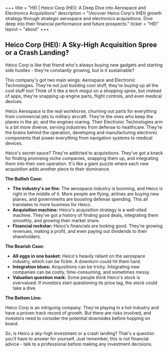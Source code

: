 +++
title = "HEI |  Heico Corp (HEI): A Deep Dive into Aerospace and Electronics Acquisitions"
description = "Uncover Heico Corp's (HEI) growth strategy through strategic aerospace and electronics acquisitions. Dive deep into their financial performance and future prospects."
ticker = "HEI"
layout = "about"
+++

        


## Heico Corp (HEI): A Sky-High Acquisition Spree or a Crash Landing?

Heico Corp is like that friend who's always buying new gadgets and starting side hustles - they're constantly growing, but is it sustainable? 

This company's got two main wings: Aerospace and Electronic Technologies.  They're not just building cool stuff, they're buying up all the cool stuff too! Think of it like a tech mogul on a shopping spree, but instead of apps, they're snapping up engine parts, flight controls, and even medical devices.  

Heico Aerospace is the real workhorse, churning out parts for everything from commercial jets to military aircraft.  They're the ones who keep the planes in the air, and the engines roaring.  Their Electronic Technologies arm is a bit more diverse, serving industries from defense to healthcare.  They're the brains behind the operation, developing and manufacturing electronic components that power everything from navigation systems to medical devices.

Heico's secret sauce?  They're addicted to acquisitions.  They've got a knack for finding promising niche companies, snapping them up, and integrating them into their own operation. It's like a giant puzzle where each new acquisition adds another piece to their dominance.

**The Bullish Case:**

* **The industry's on fire:**  The aerospace industry is booming, and Heico is right in the middle of it.  More people are flying, airlines are buying new planes, and governments are boosting defense spending.  This all translates to more business for Heico.
* **Acquisition machine:** Heico's acquisition strategy is a well-oiled machine.  They've got a history of finding good deals, integrating them smoothly, and growing their market share.
* **Financial rockstar:** Heico's financials are looking good. They're growing revenues, making a profit, and even paying out dividends to their shareholders.

**The Bearish Case:**

* **All eggs in one basket:**  Heico's heavily reliant on the aerospace industry, which can be fickle.  A downturn could hit them hard.
* **Integration blues:**  Acquisitions can be tricky.  Integrating new companies can be costly, time-consuming, and sometimes messy.
* **Valuation question mark:**  Some people think Heico's stock is overvalued.  If investors start questioning its price tag, the stock could take a dive.

**The Bottom Line:**

Heico Corp is an intriguing company.  They're playing in a hot industry and have a proven track record of growth.  But there are risks involved, and investors need to consider the potential downsides before hopping on board.  

So, is Heico a sky-high investment or a crash landing?  That's a question you'll have to answer for yourself. Just remember, this is not financial advice - talk to a professional before making any investment decisions. 

        
